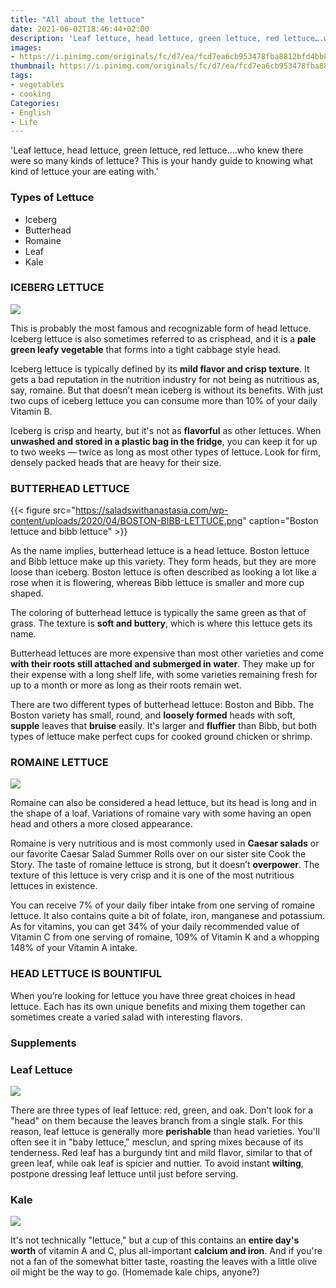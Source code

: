 ```yaml
---
title: "All about the lettuce"
date: 2021-06-02T18:46:44+02:00
description: 'Leaf lettuce, head lettuce, green lettuce, red lettuce….who knew there were so many kinds of lettuce? This is your handy guide to knowing what kind of lettuce your are eating with.'
images:
- https://i.pinimg.com/originals/fc/d7/ea/fcd7ea6cb953478fba8812bfd4bb871c.jpg
thumbnail: https://i.pinimg.com/originals/fc/d7/ea/fcd7ea6cb953478fba8812bfd4bb871c.jpg
tags:
- vegetables
- cooking
Categories:
- English
- Life
---
```


'Leaf lettuce, head lettuce, green lettuce, red lettuce….who knew there were so many kinds of lettuce? This is your handy guide to knowing what kind of lettuce your are eating with.'

### Types of Lettuce

* Iceberg
* Butterhead
* Romaine
* Leaf
* Kale

### ICEBERG LETTUCE

![](https://thumbor.thedailymeal.com/epsdQkItviwDv6Wt3Ti2oEYCDY4=//https://www.thedailymeal.com/sites/default/files/story/2018/dreamstime_m_59125618.jpg)

This is probably the most famous and recognizable form of head lettuce. Iceberg lettuce is also sometimes referred to as crisphead, and it is a **pale green leafy vegetable** that forms into a tight cabbage style head.

Iceberg lettuce is typically defined by its **mild flavor and crisp texture**. It gets a bad reputation in the nutrition industry for not being as nutritious as, say, romaine. But that doesn’t mean iceberg is without its benefits. With just two cups of iceberg lettuce you can consume more than 10% of your daily Vitamin B.

Iceberg is crisp and hearty, but it's not as **flavorful** as other lettuces. When **unwashed and stored in a plastic bag in the fridge**, you can keep it for up to two weeks — twice as long as most other types of lettuce. Look for firm, densely packed heads that are heavy for their size.


### BUTTERHEAD LETTUCE

{{< figure src="https://saladswithanastasia.com/wp-content/uploads/2020/04/BOSTON-BIBB-LETTUCE.png"  caption="Boston lettuce and bibb lettuce" >}}

As the name implies, butterhead lettuce is a head lettuce. Boston lettuce and Bibb lettuce make up this variety. They form heads, but they are more loose than iceberg. Boston lettuce is often described as looking a lot like a rose when it is flowering, whereas Bibb lettuce is smaller and more cup shaped.

The coloring of butterhead lettuce is typically the same green as that of grass. The texture is **soft and buttery**, which is where this lettuce gets its name.

Butterhead lettuces are more expensive than most other varieties and come **with their roots still attached and submerged in water**. They make up for their expense with a long shelf life, with some varieties remaining fresh for up to a month or more as long as their roots remain wet.

There are two different types of butterhead lettuce: Boston and Bibb. The Boston variety has small, round, and **loosely formed** heads with soft, **supple** leaves that **bruise** easily. It's larger and **fluffier** than Bibb, but both types of lettuce make perfect cups for cooked ground chicken or shrimp.

### ROMAINE LETTUCE

![](https://s.cornershopapp.com/product-images/2765108.jpg?versionId=AvHhNIH9OMqiboTFktCMp6k3wUxhIADu)

Romaine can also be considered a head lettuce, but its head is long and in the shape of a loaf. Variations of romaine vary with some having an open head and others a more closed appearance.

Romaine is very nutritious and is most commonly used in **Caesar salads** or our favorite Caesar Salad Summer Rolls over on our sister site Cook the Story. The taste of romaine lettuce is strong, but it doesn’t **overpower**. The texture of this lettuce is very crisp and it is one of the most nutritious lettuces in existence.

You can receive 7% of your daily fiber intake from one serving of romaine lettuce. It also contains quite a bit of folate, iron, manganese and potassium. As for vitamins, you can get 34% of your daily recommended value of Vitamin C from one serving of romaine, 109% of Vitamin K and a whopping 148% of your Vitamin A intake.

### HEAD LETTUCE IS BOUNTIFUL

When you’re looking for lettuce you have three great choices in head lettuce. Each has its own unique benefits and mixing them together can sometimes create a varied salad with interesting flavors.

### Supplements

### Leaf Lettuce

![](https://hips.hearstapps.com/hmg-prod.s3.amazonaws.com/images/red-leaf-and-green-leaf-lettuce-arrangement-royalty-free-image-477845260-1548273963.jpg?crop=0.447xw:1.00xh;0.265xw,0&resize=980:*)

There are three types of leaf lettuce: red, green, and oak. Don't look for a "head" on them because the leaves branch from a single stalk. For this reason, leaf lettuce is generally more **perishable** than head varieties. You'll often see it in "baby lettuce," mesclun, and spring mixes because of its tenderness. Red leaf has a burgundy tint and mild flavor, similar to that of green leaf, while oak leaf is spicier and nuttier. To avoid instant **wilting**, postpone dressing leaf lettuce until just before serving.

### Kale

![](https://eatingrules.com/wp-content/uploads/2012/10/red-russian-kale-lacinato-kale-redbor-kale-green-scotch-kale.jpg)

It's not technically "lettuce," but a cup of this contains an **entire day's worth** of vitamin A and C, plus all-important **calcium and iron**. And if you're not a fan of the somewhat bitter taste, roasting the leaves with a little olive oil might be the way to go. (Homemade kale chips, anyone?)
